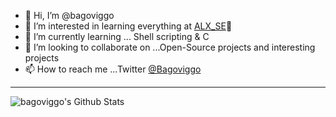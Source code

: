 - 👋 Hi, I’m @bagoviggo
- 👀 I’m interested in learning everything at [ALX_SE](https://www.alxafrica.com/software-engineering-2022)🤣
- 🌱 I’m currently learning ... Shell scripting & C
- 💞️ I’m looking to collaborate on ...Open-Source projects and interesting projects
- 📫 How to reach me ...Twitter [@Bagoviggo](https://www.twitter.com/BagoViggo)

---
<img align="left" alt="bagoviggo's Github Stats" src="https://github-readme-stats.vercel.app/api?username=bagoviggo&theme=dark&show_icons=true&hide_border=true" />

<!---
bagoviggo/bagoviggo is a ✨ special ✨ repository because its `README.md` (this file) appears on your GitHub profile.
You can click the Preview link to take a look at your changes.
--->
